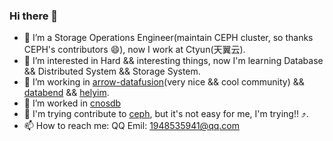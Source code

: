 ### Hi there 👋

<!--
**guojidan/guojidan** is a ✨ _special_ ✨ repository because its `README.md` (this file) appears on your GitHub profile.

Here are some ideas to get you started:
-->
- 🔭 I’m a Storage Operations Engineer(maintain CEPH cluster, so thanks CEPH's contributors 😄), now I work at Ctyun(天翼云).
- 🌱 I’m interested in Hard && interesting things, now I'm learning Database && Distributed System && Storage System.
- 👯 I’m working in [arrow-datafusion](https://github.com/apache/arrow-datafusion)(very nice && cool community) && [databend](https://github.com/datafuselabs/databend) && [helyim](https://github.com/helyim/helyim).
- 🤔 I’m worked in [cnosdb](https://github.com/cnosdb/cnosdb)
- 💬 I'm trying contribute to [ceph](https://github.com/ceph/ceph), but it's not easy for me, I'm trying!! ⤴️.
- 📫 How to reach me: QQ Emil: 1948535941@qq.com

